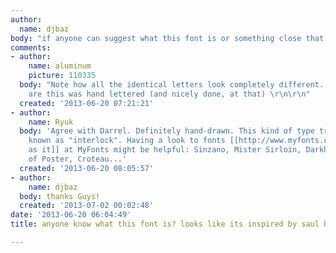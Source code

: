 ```yaml
---
author:
  name: djbaz
body: "if anyone can suggest what this font is or something close that would be awesome\r\n\r\nhttp://www.jonburke.ca/images/uploads/work-item/35/identity-toronto-afterdark.jpg\r\n\r\nthanks\r\nB"
comments:
- author:
    name: aluminum
    picture: 110335
  body: "Note how all the identical letters look completely different. As such, odds
    are this was hand lettered (and nicely done, at that) \r\n\r\n"
  created: '2013-06-20 07:21:21'
- author:
    name: Ryuk
  body: 'Agree with Darrel. Definitely hand-drawn. This kind of type treatment is
    known as "interlock". Having a look to fonts [[http://www.myfonts.com/search/tag%3Ainterlock|tagged
    as it]] at MyFonts might be helpful: Sinzano, Mister Sirloin, Darkheart, Master
    of Poster, Croteau...'
  created: '2013-06-20 08:05:57'
- author:
    name: djbaz
  body: thanks Guys!
  created: '2013-07-02 00:02:48'
date: '2013-06-20 06:04:49'
title: anyone know what this font is? looks like its inspired by saul bass

---
```

